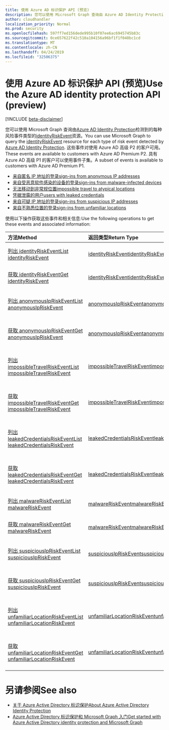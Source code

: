 ```yaml
---
title: 使用 Azure AD 标识保护 API (预览)
description: 您可以使用 Microsoft Graph 查询由 Azure AD Identity Protection 检测到的每种风险事件类型的 identityRiskEvent 资源。 这些事件对使用 Azure AD 高级 P2 的客户可用。 具有 Azure AD 高级 P1 的客户可以使用事件子集。
author: cloudhandler
localization_priority: Normal
ms.prod: security
ms.openlocfilehash: 597ff7ed156dede995b10f07ee6ac6945745b83c
ms.sourcegitcommit: 0ce657622f42c510a104156a96bf1f1f040bc1cd
ms.translationtype: MT
ms.contentlocale: zh-CN
ms.lasthandoff: 04/24/2019
ms.locfileid: "32506375"
---
```

# <a name="use-the-azure-ad-identity-protection-api-preview"></a><span data-ttu-id="3a314-105">使用 Azure AD 标识保护 API (预览)</span><span class="sxs-lookup"><span data-stu-id="3a314-105">Use the Azure AD identity protection API (preview)</span></span>

[!INCLUDE [beta-disclaimer](../../includes/beta-disclaimer.md)]

<span data-ttu-id="3a314-106">您可以使用 Microsoft Graph 查询由[Azure AD Identity Protection](https://docs.microsoft.com/en-us/azure/active-directory/active-directory-identityprotection)检测到的每种风险事件类型的[identityRiskEvent](identityriskevent.md)资源。</span><span class="sxs-lookup"><span data-stu-id="3a314-106">You can use Microsoft Graph to query the [identityRiskEvent](identityriskevent.md) resource for each type of risk event detected by [Azure AD Identity Protection](https://docs.microsoft.com/en-us/azure/active-directory/active-directory-identityprotection).</span></span> <span data-ttu-id="3a314-107">这些事件对使用 Azure AD 高级 P2 的客户可用。</span><span class="sxs-lookup"><span data-stu-id="3a314-107">These events are available to customers with Azure AD Premium P2.</span></span> <span data-ttu-id="3a314-108">具有 Azure AD 高级 P1 的客户可以使用事件子集。</span><span class="sxs-lookup"><span data-stu-id="3a314-108">A subset of events is available to customers with Azure AD Premium P1.</span></span>

* [<span data-ttu-id="3a314-109">来自匿名 IP 地址的登录</span><span class="sxs-lookup"><span data-stu-id="3a314-109">sign-ins from anonymous IP addresses</span></span>](anonymousipriskevent.md)
* [<span data-ttu-id="3a314-110">来自受恶意软件感染的设备的登录</span><span class="sxs-lookup"><span data-stu-id="3a314-110">sign-ins from malware-infected devices</span></span>](malwareriskevent.md)
* [<span data-ttu-id="3a314-111">无法移动到非常规位置</span><span class="sxs-lookup"><span data-stu-id="3a314-111">impossible travel to atypical locations</span></span>](impossibletravelriskevent.md)
* [<span data-ttu-id="3a314-112">凭据泄露的用户</span><span class="sxs-lookup"><span data-stu-id="3a314-112">users with leaked credentials</span></span>](leakedcredentialsriskevent.md)
* [<span data-ttu-id="3a314-113">来自可疑 IP 地址的登录</span><span class="sxs-lookup"><span data-stu-id="3a314-113">sign-ins from suspicious IP addresses</span></span>](suspiciousipriskevent.md)
* [<span data-ttu-id="3a314-114">来自不熟悉位置的登录</span><span class="sxs-lookup"><span data-stu-id="3a314-114">sign-ins from unfamiliar locations</span></span>](unfamiliarlocationriskevent.md)

<span data-ttu-id="3a314-115">使用以下操作获取这些事件和相关信息:</span><span class="sxs-lookup"><span data-stu-id="3a314-115">Use the following operations to get these events and associated information:</span></span>

| <span data-ttu-id="3a314-116">方法</span><span class="sxs-lookup"><span data-stu-id="3a314-116">Method</span></span>           | <span data-ttu-id="3a314-117">返回类型</span><span class="sxs-lookup"><span data-stu-id="3a314-117">Return Type</span></span>    |<span data-ttu-id="3a314-118">说明</span><span class="sxs-lookup"><span data-stu-id="3a314-118">Description</span></span>|
|:---------------|:--------|:----------|
|[<span data-ttu-id="3a314-119">列出 identityRiskEvent</span><span class="sxs-lookup"><span data-stu-id="3a314-119">List identityRiskEvent</span></span>](../api/identityriskevent-get.md) |[<span data-ttu-id="3a314-120">identityRiskEvent</span><span class="sxs-lookup"><span data-stu-id="3a314-120">identityRiskEvent</span></span>](identityriskevent.md)| <span data-ttu-id="3a314-121">获取 identityRiskEvent 集合。</span><span class="sxs-lookup"><span data-stu-id="3a314-121">Get identityRiskEvent collection.</span></span> |
|[<span data-ttu-id="3a314-122">获取 identityRiskEvent</span><span class="sxs-lookup"><span data-stu-id="3a314-122">Get identityRiskEvent</span></span>](../api/identityriskevent-get.md) |[<span data-ttu-id="3a314-123">identityRiskEvent</span><span class="sxs-lookup"><span data-stu-id="3a314-123">identityRiskEvent</span></span>](identityriskevent.md)| <span data-ttu-id="3a314-124">获取 identityRiskEvent 对象。</span><span class="sxs-lookup"><span data-stu-id="3a314-124">Get identityRiskEvent object.</span></span> |
|[<span data-ttu-id="3a314-125">列出 anonymousIpRiskEvent</span><span class="sxs-lookup"><span data-stu-id="3a314-125">List anonymousIpRiskEvent</span></span>](../api/anonymousipriskevent-get.md) |[<span data-ttu-id="3a314-126">anonymousIpRiskEvent</span><span class="sxs-lookup"><span data-stu-id="3a314-126">anonymousIpRiskEvent</span></span>](anonymousipriskevent.md)| <span data-ttu-id="3a314-127">获取 anonymousIpRiskEvent 集合。</span><span class="sxs-lookup"><span data-stu-id="3a314-127">Get anonymousIpRiskEvent collection.</span></span> |
|[<span data-ttu-id="3a314-128">获取 anonymousIpRiskEvent</span><span class="sxs-lookup"><span data-stu-id="3a314-128">Get anonymousIpRiskEvent</span></span>](../api/anonymousipriskevent-get.md) |[<span data-ttu-id="3a314-129">anonymousIpRiskEvent</span><span class="sxs-lookup"><span data-stu-id="3a314-129">anonymousIpRiskEvent</span></span>](anonymousipriskevent.md)| <span data-ttu-id="3a314-130">获取 anonymousIpRiskEvent 对象。</span><span class="sxs-lookup"><span data-stu-id="3a314-130">Get anonymousIpRiskEvent object.</span></span> |
|[<span data-ttu-id="3a314-131">列出 impossibleTravelRiskEvent</span><span class="sxs-lookup"><span data-stu-id="3a314-131">List impossibleTravelRiskEvent</span></span>](../api/impossibletravelriskevent-get.md) |[<span data-ttu-id="3a314-132">impossibleTravelRiskEvent</span><span class="sxs-lookup"><span data-stu-id="3a314-132">impossibleTravelRiskEvent</span></span>](impossibletravelriskevent.md)| <span data-ttu-id="3a314-133">获取 impossibleTravelRiskEvent 集合。</span><span class="sxs-lookup"><span data-stu-id="3a314-133">Get impossibleTravelRiskEvent collection.</span></span> |
|[<span data-ttu-id="3a314-134">获取 impossibleTravelRiskEvent</span><span class="sxs-lookup"><span data-stu-id="3a314-134">Get impossibleTravelRiskEvent</span></span>](../api/impossibletravelriskevent-get.md) |[<span data-ttu-id="3a314-135">impossibleTravelRiskEvent</span><span class="sxs-lookup"><span data-stu-id="3a314-135">impossibleTravelRiskEvent</span></span>](impossibletravelriskevent.md)| <span data-ttu-id="3a314-136">获取 impossibleTravelRiskEvent 对象。</span><span class="sxs-lookup"><span data-stu-id="3a314-136">Get impossibleTravelRiskEvent object.</span></span> |
|[<span data-ttu-id="3a314-137">列出 leakedCredentialsRiskEvent</span><span class="sxs-lookup"><span data-stu-id="3a314-137">List leakedCredentialsRiskEvent</span></span>](../api/leakedcredentialsriskevent-get.md) |[<span data-ttu-id="3a314-138">leakedCredentialsRiskEvent</span><span class="sxs-lookup"><span data-stu-id="3a314-138">leakedCredentialsRiskEvent</span></span>](leakedcredentialsriskevent.md)| <span data-ttu-id="3a314-139">获取 leakedCredentialsRiskEvent 集合。</span><span class="sxs-lookup"><span data-stu-id="3a314-139">Get leakedCredentialsRiskEvent collection.</span></span> |
|[<span data-ttu-id="3a314-140">获取 leakedCredentialsRiskEvent</span><span class="sxs-lookup"><span data-stu-id="3a314-140">Get leakedCredentialsRiskEvent</span></span>](../api/leakedcredentialsriskevent-get.md) |[<span data-ttu-id="3a314-141">leakedCredentialsRiskEvent</span><span class="sxs-lookup"><span data-stu-id="3a314-141">leakedCredentialsRiskEvent</span></span>](leakedcredentialsriskevent.md)| <span data-ttu-id="3a314-142">获取 leakedCredentialsRiskEvent 对象。</span><span class="sxs-lookup"><span data-stu-id="3a314-142">Get leakedCredentialsRiskEvent object.</span></span> |
|[<span data-ttu-id="3a314-143">列出 malwareRiskEvent</span><span class="sxs-lookup"><span data-stu-id="3a314-143">List malwareRiskEvent</span></span>](../api/malwareriskevent-get.md) |[<span data-ttu-id="3a314-144">malwareRiskEvent</span><span class="sxs-lookup"><span data-stu-id="3a314-144">malwareRiskEvent</span></span>](malwareriskevent.md)| <span data-ttu-id="3a314-145">获取 malwareRiskEvent 集合。</span><span class="sxs-lookup"><span data-stu-id="3a314-145">Get malwareRiskEvent collection.</span></span> |
|[<span data-ttu-id="3a314-146">获取 malwareRiskEvent</span><span class="sxs-lookup"><span data-stu-id="3a314-146">Get malwareRiskEvent</span></span>](../api/malwareriskevent-get.md) |[<span data-ttu-id="3a314-147">malwareRiskEvent</span><span class="sxs-lookup"><span data-stu-id="3a314-147">malwareRiskEvent</span></span>](malwareriskevent.md)| <span data-ttu-id="3a314-148">获取 malwareRiskEvent 对象。</span><span class="sxs-lookup"><span data-stu-id="3a314-148">Get malwareRiskEvent object.</span></span> |
|[<span data-ttu-id="3a314-149">列出 suspiciousIpRiskEvent</span><span class="sxs-lookup"><span data-stu-id="3a314-149">List suspiciousIpRiskEvent</span></span>](../api/suspiciousipriskevent-get.md) |[<span data-ttu-id="3a314-150">suspiciousIpRiskEvent</span><span class="sxs-lookup"><span data-stu-id="3a314-150">suspiciousIpRiskEvent</span></span>](suspiciousipriskevent.md)| <span data-ttu-id="3a314-151">获取 suspiciousIpRiskEvent 集合。</span><span class="sxs-lookup"><span data-stu-id="3a314-151">Get suspiciousIpRiskEvent collection.</span></span> |
|[<span data-ttu-id="3a314-152">获取 suspiciousIpRiskEvent</span><span class="sxs-lookup"><span data-stu-id="3a314-152">Get suspiciousIpRiskEvent</span></span>](../api/suspiciousipriskevent-get.md) |[<span data-ttu-id="3a314-153">suspiciousIpRiskEvent</span><span class="sxs-lookup"><span data-stu-id="3a314-153">suspiciousIpRiskEvent</span></span>](suspiciousipriskevent.md)| <span data-ttu-id="3a314-154">获取 suspiciousIpRiskEvent 对象。</span><span class="sxs-lookup"><span data-stu-id="3a314-154">Get suspiciousIpRiskEvent object.</span></span> |
|[<span data-ttu-id="3a314-155">列出 unfamiliarLocationRiskEvent</span><span class="sxs-lookup"><span data-stu-id="3a314-155">List unfamiliarLocationRiskEvent</span></span>](../api/unfamiliarlocationriskevent-get.md) |[<span data-ttu-id="3a314-156">unfamiliarLocationRiskEvent</span><span class="sxs-lookup"><span data-stu-id="3a314-156">unfamiliarLocationRiskEvent</span></span>](unfamiliarlocationriskevent.md)| <span data-ttu-id="3a314-157">获取 unfamiliarLocationRiskEvent 集合。</span><span class="sxs-lookup"><span data-stu-id="3a314-157">Get unfamiliarLocationRiskEvent collection.</span></span> |
|[<span data-ttu-id="3a314-158">获取 unfamiliarLocationRiskEvent</span><span class="sxs-lookup"><span data-stu-id="3a314-158">Get unfamiliarLocationRiskEvent</span></span>](../api/unfamiliarlocationriskevent-get.md) |[<span data-ttu-id="3a314-159">unfamiliarLocationRiskEvent</span><span class="sxs-lookup"><span data-stu-id="3a314-159">unfamiliarLocationRiskEvent</span></span>](unfamiliarlocationriskevent.md)| <span data-ttu-id="3a314-160">获取 unfamiliarLocationRiskEvent 对象。</span><span class="sxs-lookup"><span data-stu-id="3a314-160">Get unfamiliarLocationRiskEvent object.</span></span> |

# <a name="see-also"></a><span data-ttu-id="3a314-161">另请参阅</span><span class="sxs-lookup"><span data-stu-id="3a314-161">See also</span></span>

* [<span data-ttu-id="3a314-162">关于 Azure Active Directory 标识保护</span><span class="sxs-lookup"><span data-stu-id="3a314-162">About Azure Active Directory Identity Protection</span></span>](https://docs.microsoft.com/en-us/azure/active-directory/active-directory-identityprotection)
* [<span data-ttu-id="3a314-163">Azure Active Directory 标识保护和 Microsoft Graph 入门</span><span class="sxs-lookup"><span data-stu-id="3a314-163">Get started with Azure Active Directory identity protection and Microsoft Graph</span></span>](https://docs.microsoft.com/en-us/azure/active-directory/active-directory-identityprotection-graph-getting-started)
<!--
{
  "type": "#page.annotation",
  "suppressions": [
    "Error: /api-reference/beta/resources/identityprotection-root.md:\r\n      Exception processing links.\r\n    System.ArgumentException: Link Definition was null. Link text: !INCLUDE [beta-disclaimer](../../includes/beta-disclaimer.md)\r\n      at ApiDoctor.Validation.DocFile.get_LinkDestinations()\r\n      at ApiDoctor.Validation.DocSet.ValidateLinks(Boolean includeWarnings, String[] relativePathForFiles, IssueLogger issues, Boolean requireFilenameCaseMatch, Boolean printOrphanedFiles)"
  ]
}
-->
